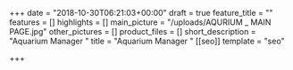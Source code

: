 +++
date = "2018-10-30T06:21:03+00:00"
draft = true
feature_title = ""
features = []
highlights = []
main_picture = "/uploads/AQURIUM _ MAIN PAGE.jpg"
other_pictures = []
product_files = []
short_description = "Aquarium Manager  "
title = "Aquarium Manager "
[[seo]]
template = "seo"

+++
